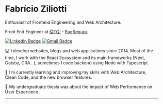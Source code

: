 
# Fabrício Ziliotti

Enthusiast of Frontend Engineering and Web Architecture.

Front End Engineer at [@TQI](https://www.tqi.com.br/) - [PagSeguro](https://pagseguro.uol.com.br/).

[![Linkedin Badge](https://img.shields.io/badge/-Fabricio%20Ziliotti-9984d5?style=flat-square&logo=Linkedin&logoColor=white&link=https://www.linkedin.com/in/fabricioziliotti/)](https://www.linkedin.com/in/fabricioziliotti/)    [![Gmail Badge](https://img.shields.io/badge/-ffz.ziliotti@gmail.com-9984d5?style=flat-square&logo=Gmail&logoColor=white&link=mailto:ffz.ziliotti@gmail.com)](mailto:ffz.ziliotti@gmail.com)

💻 I develop websites, blogs and web applications since 2014. Most of the time, I work with the React Ecosystem and its main frameworks (Next, Gatsby, CRA.. ), sometimes I code backend using Node with Typescript.

📖 I’m currently learning and improving my skills with Web Architecture, Clean Code, and the new browser features.

📜 My undergraduate thesis was about the impact of Web Performance on User Experience.

---
